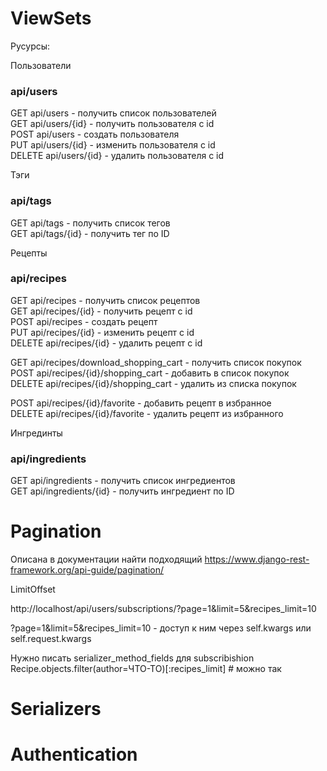 # ViewSets

Русурсы: 

Пользователи

### api/users

GET api/users - получить список пользователей  
GET api/users/{id} - получить пользователя с id  
POST api/users - создать пользователя  
PUT api/users/{id} - изменить пользователя с id  
DELETE api/users/{id} - удалить пользователя с id  

Тэги

### api/tags

GET api/tags - получить список тегов  
GET api/tags/{id} - получить тег по ID  

Рецепты

### api/recipes


GET api/recipes - получить список рецептов  
GET api/recipes/{id} - получить рецепт с id  
POST api/recipes - создать рецепт  
PUT api/recipes/{id} - изменить рецепт с id  
DELETE api/recipes/{id} - удалить рецепт с id  


GET api/recipes/download_shopping_cart - получить список покупок  
POST api/recipes/{id}/shopping_cart - добавить в список покупок  
DELETE api/recipes/{id}/shopping_cart - удалить из списка покупок  


POST api/recipes/{id}/favorite - добавить рецепт в избранное  
DELETE api/recipes/{id}/favorite - удалить рецепт из избранного  



Ингрединты

### api/ingredients

GET api/ingredients - получить список ингредиентов  
GET api/ingredients/{id} - получить ингредиент по ID 

# Pagination


Описана в документации найти подходящий https://www.django-rest-framework.org/api-guide/pagination/

LimitOffset


http://localhost/api/users/subscriptions/?page=1&limit=5&recipes_limit=10

?page=1&limit=5&recipes_limit=10 - доступ к ним через self.kwargs или self.request.kwargs

Нужно писать serializer_method_fields для subscribishion  
Recipe.objects.filter(author=ЧТО-ТО)[:recipes_limit] # можно так  


# Serializers


# Authentication